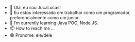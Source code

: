 - 👋 Olá, eu sou JucaLucas!
- 👀 Eu estou interessado em trabalhar como um programador, preferencialmente como um junior.
- 🌱 I’m currently learning Java POO, Node.JS.
- 📫 How to reach me ...
- 😄 Pronome: ele/dele
  

